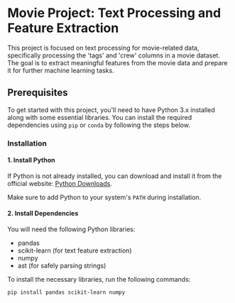 # Movie Project: Text Processing and Feature Extraction

This project is focused on text processing for movie-related data, specifically processing the 'tags' and 'crew' columns in a movie dataset. The goal is to extract meaningful features from the movie data and prepare it for further machine learning tasks.

## Prerequisites

To get started with this project, you'll need to have Python 3.x installed along with some essential libraries. You can install the required dependencies using `pip` or `conda` by following the steps below.

### Installation

#### 1. Install Python
If Python is not already installed, you can download and install it from the official website: [Python Downloads](https://www.python.org/downloads/).

Make sure to add Python to your system's `PATH` during installation.

#### 2. Install Dependencies

You will need the following Python libraries:
- pandas
- scikit-learn (for text feature extraction)
- numpy
- ast (for safely parsing strings)

To install the necessary libraries, run the following commands:

```bash
pip install pandas scikit-learn numpy
